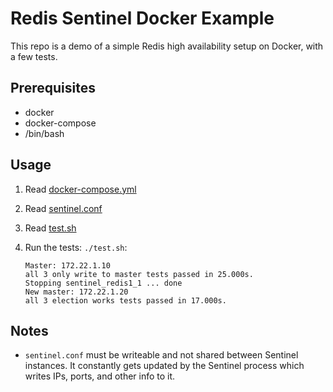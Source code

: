 # Redis Sentinel Docker Example

This repo is a demo of a simple Redis high availability setup on Docker,
with a few tests.

## Prerequisites

* docker
* docker-compose
* /bin/bash

## Usage

1. Read [docker-compose.yml](./docker-compose.yml)
1. Read [sentinel.conf](./sentinel.conf)
1. Read [test.sh](./test.sh)
1. Run the tests: `./test.sh`:

    ```
    Master: 172.22.1.10
    all 3 only write to master tests passed in 25.000s.
    Stopping sentinel_redis1_1 ... done
    New master: 172.22.1.20
    all 3 election works tests passed in 17.000s.
    ```

## Notes

* `sentinel.conf` must be writeable and not shared between Sentinel instances. It constantly gets updated by the Sentinel process which writes IPs, ports, and other info to it.

